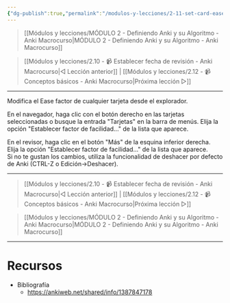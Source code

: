 ```yaml
---
{"dg-publish":true,"permalink":"/modulos-y-lecciones/2-11-set-card-ease-anki-macrocurso/","noteIcon":""}
---
```



> [[Módulos y lecciones/MÓDULO 2 - Definiendo Anki y su Algoritmo - Anki Macrocurso\|MÓDULO 2 - Definiendo Anki y su Algoritmo - Anki Macrocurso]]

> [[Módulos y lecciones/2.10 - 📹 Establecer fecha de revisión - Anki Macrocurso\|◁ Lección anterior]] | [[Módulos y lecciones/2.12 - 📹 Conceptos básicos - Anki Macrocurso\|Próxima lección ▷]]

---

Modifica el Ease factor de cualquier tarjeta desde el explorador. 

En el navegador, haga clic con el botón derecho en las tarjetas seleccionadas o busque la entrada "Tarjetas" en la barra de menús. Elija la opción "Establecer factor de facilidad..." de la lista que aparece.  

En el revisor, haga clic en el botón "Más" de la esquina inferior derecha. Elija la opción "Establecer factor de facilidad..." de la lista que aparece.  
Si no te gustan los cambios, utiliza la funcionalidad de deshacer por defecto de Anki (CTRL-Z o Edición->Deshacer).

---

> [[Módulos y lecciones/2.10 - 📹 Establecer fecha de revisión - Anki Macrocurso\|◁ Lección anterior]] | [[Módulos y lecciones/2.12 - 📹 Conceptos básicos - Anki Macrocurso\|Próxima lección ▷]]

> [[Módulos y lecciones/MÓDULO 2 - Definiendo Anki y su Algoritmo - Anki Macrocurso\|MÓDULO 2 - Definiendo Anki y su Algoritmo - Anki Macrocurso]]

---

# Recursos
- Bibliografía
	- https://ankiweb.net/shared/info/1387847178